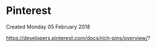 # Pinterest
Created Monday 05 February 2018

<https://developers.pinterest.com/docs/rich-pins/overview/>?

